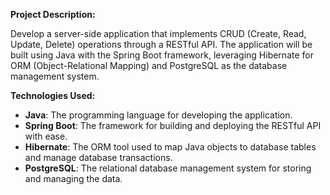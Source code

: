 **Project Description:**

Develop a server-side application that implements CRUD (Create, Read, Update, Delete) operations through a RESTful API. The application will be built using Java with the Spring Boot framework, leveraging Hibernate for ORM (Object-Relational Mapping) and PostgreSQL as the database management system.

**Technologies Used:**

-   **Java**: The programming language for developing the application.
-   **Spring Boot**: The framework for building and deploying the RESTful API with ease.
-   **Hibernate**: The ORM tool used to map Java objects to database tables and manage database transactions.
-   **PostgreSQL**: The relational database management system for storing and managing the data.
